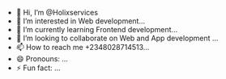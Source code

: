 - 👋 Hi, I’m @Holixservices
- 👀 I’m interested in Web development...
- 🌱 I’m currently learning Frontend development...
- 💞️ I’m looking to collaborate on Web and App development ...
- 📫 How to reach me +2348028714513...
- 😄 Pronouns: ...
- ⚡ Fun fact: ...

<!---
Holixservices/Holixservices is a ✨ special ✨ repository because its `README.md` (this file) appears on your GitHub profile.
You can click the Preview link to take a look at your changes.
--->
